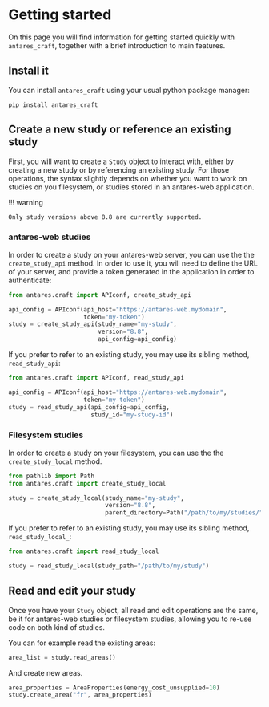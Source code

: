 # Getting started

On this page you will find information for getting started quickly with `antares_craft`, together with a brief
introduction to main features.

## Install it

You can install `antares_craft` using your usual python package manager:

```shell
pip install antares_craft
```

## Create a new study or reference an existing study

First, you will want to create a `Study` object to interact with, either by creating a new study or by referencing
an existing study.
For those operations, the syntax slightly depends on whether you want to work on studies on you filesystem, or studies
stored in an antares-web application.

!!! warning

    Only study versions above 8.8 are currently supported.

### antares-web studies

In order to create a study on your antares-web server, you can use the the `create_study_api` method.
In order to use it, you will need to define the URL of your server, and provide a token generated in the application in
order to authenticate:

```python
from antares.craft import APIconf, create_study_api

api_config = APIconf(api_host="https://antares-web.mydomain",
                     token="my-token")
study = create_study_api(study_name="my-study",
                         version="8.8",
                         api_config=api_config)
```

If you prefer to refer to an existing study, you may use its sibling method, `read_study_api`:

```python
from antares.craft import APIconf, read_study_api

api_config = APIconf(api_host="https://antares-web.mydomain",
                     token="my-token")
study = read_study_api(api_config=api_config,
                       study_id="my-study-id")
```

### Filesystem studies

In order to create a study on your filesystem, you can use the the `create_study_local` method.

```python
from pathlib import Path
from antares.craft import create_study_local

study = create_study_local(study_name="my-study",
                           version="8.8",
                           parent_directory=Path("/path/to/my/studies/"))
```

If you prefer to refer to an existing study, you may use its sibling method, `read_study_local_`:

```python
from antares.craft import read_study_local

study = read_study_local(study_path="/path/to/my/study")
```

## Read and edit your study

Once you have your `Study` object, all read and edit operations are the same, be it for antares-web studies or
filesystem studies, allowing you to re-use code on both kind of studies.

You can for example read the existing areas:

```python
area_list = study.read_areas()
```

And create new areas.

```python
area_properties = AreaProperties(energy_cost_unsupplied=10)
study.create_area("fr", area_properties)
```

